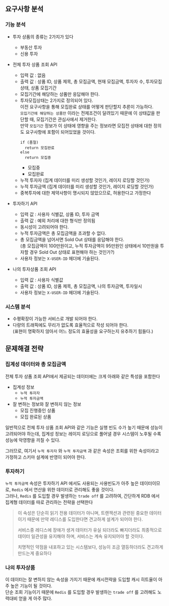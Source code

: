 ## 요구사항 분석

### 기능 분석
- 투자 상품의 종류는 2가지가 있다
    - 부동산 투자
    - 신용 투자

- 전체 투자 상품 조회 API
    - 입력 값 : 없음
    - 출력 값 : 상품 ID, 상품 제목, 총 모집금액, 현재 모집금액, 투자자 수, 투자모집상태, 상품 모집기간
    - 모집기간에 해당하는 상품만 응답해야 한다.
    - 투자모집상태는 2가지로 정의되어 있다.  
      이전 요구사항을 통해 모집완료 상태를 어떻게 판단할지 추론이 가능하다.  
      `모집기간에 해당하는 상품만` 이라는 전제조건이 달려있기 때문에 이 상태값을 판단할 때, 모집기간은 관심사에서 제거한다.  
      만약 `모집기간` 정보가 이 상태에 영향을 주는 정보라면 모집전 상태에 대한 정의도 요구사항에 포함이 되어있었을 것이다.
      ``` sudo
      if (품절)
        return 모집완료
      else 
        return 모집중
      ```
        - 모집중
        - 모집완료
    - 누적 투자자 (집계 데이터를 미리 생성할 것인가, 레이지 로딩할 것인가)
    - 누적 투자금액 (집계 데이터를 미리 생성할 것인가, 레이지 로딩할 것인가)
    - 중복투자에 대한 제약사항이 명시되지 않았으므로, 허용한다고 가정한다

- 투자하기 API
    - 입력 값 : 사용자 식별값, 상품 ID, 투자 금액
    - 출력 값 : 예외 처리에 대한 형식만 정의됨
    - 동시성이 고려되어야 한다.
    - 누적 투자금액은 총 모집금액을 초과할 수 없다.
    - 총 모집금액을 넘어서면 Sold Out 상태를 응답해야 한다.  
      (총 모집금액이 100만원이고, 누적 투자금액이 95만원인 상태에서 10만원을 투자할 경우 Sold Out 상태로 표현해야 하는 것인가?)
    - 사용자 정보는 `X-USER-ID` 헤더에 기술된다.
  
- 나의 투자상품 조회 API
    - 입력 값 : 사용자 식별값
    - 출럭 값 : 상품 ID, 상품 제목, 총 모집금액, 나의 투자금액, 투자일시
    - 사용자 정보는 `X-USER-ID` 헤더에 기술된다.

### 시스템 분석
- 수평확장이 가능한 서비스로 개발 되어야 한다.
- 다량의 트래픽에도 무리가 없도록 효율적으로 작성 되어야 한다.  
  (표현이 명확하지 않아서 어느 정도의 효율성을 요구하는지 유추하기 힘들다.)

## 문제해결 전략

### 집계성 데이터와 총 모집금액 

전체 투자 상품 조회 API에서 제공되는 데이터에는 크게 아래와 같은 특성을 포함한다
- 집계성 정보
    - `누적 투자자`
    - `누적 투자금액`
- 잘 변하는 정보와 잘 변하지 않는 정보
    - 모집 진행중인 상품
    - 모집 완료된 상품

일반적으로 전체 투자 상품 조회 API와 같은 기능은 실행 빈도 수가 높기 때문에 성능이 고려되어야 하는데, 
집계성 정보는 레이지 로딩으로 풀어낼 경우 시스템이 노후될 수록 성능에 악영향을 끼칠 수 있다.

그러므로, 여기서 `누적 투자자` 와 `누적 투자금액` 과 같은 속성은 조회를 위한 속성이라고 가정하고 스키마 설계에 반영이 되어야 한다.

### 투자하기

`누적 투자금액` 속성은 투자하기 API 에서도 사용되는 사용빈도가 아주 높은 데이터이므로,  `Redis` 에서 연산을 위한 데이터로 관리해도 좋을 것이다.  
그러나, `Redis` 를 도입할 경우 발생하는 `trade off` 를 고려하여, 간단하게 RDB 에서 집계형 데이터를 따로 관리하는 전략을 선택한다
> 이 속성은 단순히 읽기 전용 데이터가 아니며, 트랜잭션과 관련된 중요한 데이터이기 때문에 만약 레디스를 도입한다면 견고하게 설계가 되어야 한다.
>
> 서비스중 레디스에 장애가 생겨 데이터가 유실 되더라도 빠지더라도 최종적으로 데이터 일관성을 유지해야 하며, 서비스는 계속 유지되어야 할 것이다.
>
> 치명적인 약점을 내포하고 있는 시스템보다, 성능이 조금 열등하더라도 견고하게 만드는게 중요하다

### 나의 투자상품
이 데이터는 잘 변하지 않는 속성을 가지기 때문에 캐시전략을 도입할 캐시 히트율이 아주 높은 기능이 될 것이다.  
단순 조회 기능이기 때문에 `Redis` 를 도입할 경우 발생하는 `trade off` 를 고려해도 노력대비 얻을 게 아주 많다.
